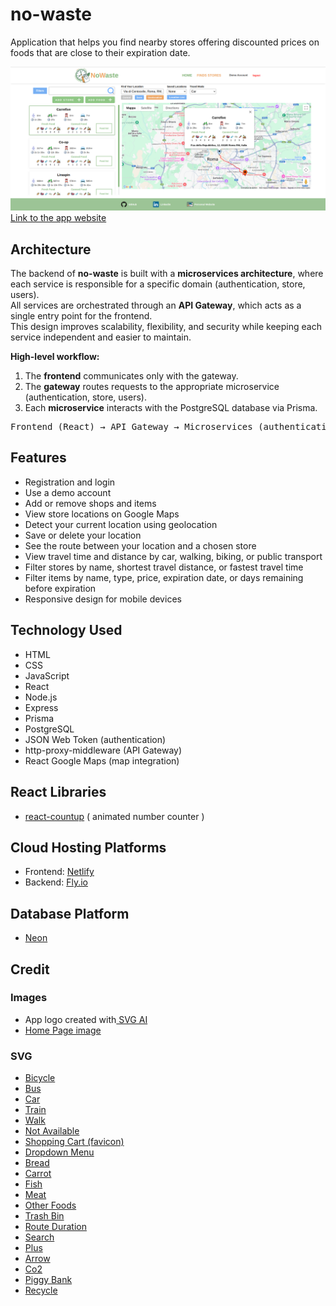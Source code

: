 <h1>no-waste</h1>

<p>Application that helps you find nearby stores offering discounted prices on foods that are close to their expiration date.</p>

<img src="./readme-assets/app-image.png">
<a href="https://no-waste.netlify.app/" target="_blank">Link to the app website</a>

<h2>Architecture</h2>

<p>
    The backend of <strong>no-waste</strong> is built with a <strong>microservices architecture</strong>, where each service is responsible for a specific domain 
    (authentication, store, users).<br>
    All services are orchestrated through an <strong>API Gateway</strong>, which acts as a single entry point for the frontend.<br>
    This design improves scalability, flexibility, and security while keeping each service independent and easier to maintain.
</p>

<p><strong>High-level workflow:</strong></p>

<ol>
    <li>The <strong>frontend</strong> communicates only with the gateway.</li>
    <li>The <strong>gateway</strong> routes requests to the appropriate microservice (authentication, store, users).</li>
    <li>Each <strong>microservice</strong> interacts with the PostgreSQL database via Prisma.</li>
 </ol>

<pre>
Frontend (React) → API Gateway → Microservices (authentication, store, users) → Database (PostgreSQL/Neon)
</pre>

<h2>Features</h2>
<ul>
    <li>Registration and login</li>
    <li>Use a demo account</li>
    <li>Add or remove shops and items</li>
    <li>View store locations on Google Maps</li>
    <li>Detect your current location using geolocation</li>
    <li>Save or delete your location</li>
    <li>See the route between your location and a chosen store</li>
    <li>View travel time and distance by car, walking, biking, or public transport</li>
    <li>Filter stores by name, shortest travel distance, or fastest travel time</li>
    <li>Filter items by name, type, price, expiration date, or days remaining before expiration</li>
    <li>Responsive design for mobile devices</li>
</ul>

<h2>Technology Used</h2>
<ul>
    <li>HTML</li>
    <li>CSS</li>
    <li>JavaScript</li>
    <li>React</li>
    <li>Node.js</li>
    <li>Express</li>
    <li>Prisma</li>
    <li>PostgreSQL</li>
    <li>JSON Web Token (authentication)</li>
    <li>http-proxy-middleware (API Gateway)</li>
    <li>React Google Maps (map integration)</li>
</ul>

<h2>React Libraries</h2>
<ul>
    <li><a href="https://github.com/glennreyes/react-countup" target="_blank">react-countup</a> ( animated number counter )</li>
</ul>

<h2>Cloud Hosting Platforms</h2>

<ul>
    <li>Frontend: <a href="https://www.netlify.com/" target="_blank">Netlify</a></li>
    <li>Backend: <a href="https://fly.io/" target="_blank">Fly.io</a></li>
</ul>

<h2>Database Platform</h2>

<ul>
    <li><a href="https://neon.com/" target="_blank">Neon</a></li>
 </ul>

<h2>Credit</h2>

<h3>Images</h3>
<ul>
    <li>App logo created with<a href="https://www.svgai.org/" target="_blank"> SVG AI</a></li>
    <li><a href="https://it.freepik.com/foto-gratuito/varieta-di-verdure-biologiche-in-un-supermercato_18416366.htm#fromView=search&page=1&position=19&uuid=e14ef6d1-119a-48b6-b9ba-7240d0675308&query=grocery+store" target="_blank">Home Page image</a></li>
</ul>

<h3>SVG</H3>
<ul>
    <li><a href="https://www.svgrepo.com/svg/124393/bike" target="_blank">Bicycle</a></li>
    <li><a href="https://www.svgrepo.com/svg/480862/bus-stop" target="_blank">Bus</a></li>
    <li><a href="https://www.svgrepo.com/svg/476848/carpool" target="_blank">Car</a></li>
    <li><a href="https://www.svgrepo.com/svg/500082/train" target="_blank">Train</a></li>
    <li><a href="https://www.svgrepo.com/svg/528799/walking" target="_blank">Walk</a></li>
    <li><a href="https://www.svgrepo.com/svg/92170/not-available-circle" target="_blank">Not Available</a></li>
    <li><a href="https://www.svgrepo.com/svg/493485/shopping-cart" target="_blank">Shopping Cart (favicon)</a></li>
    <li><a href="https://www.svgrepo.com/svg/532195/menu" target="_blank">Dropdown Menu</a></li>
    <li><a href="https://www.svgrepo.com/svg/530223/bread" target="_blank">Bread</a></li>
    <li><a href="https://www.svgrepo.com/svg/530216/carrot" target="_blank">Carrot</a></li>
    <li><a href="https://www.svgrepo.com/svg/530210/fish" target="_blank">Fish</a></li>
    <li><a href="https://www.svgrepo.com/svg/404334/meat-food-eat-cooking-bbq" target="_blank">Meat</a></li>
    <li><a href="https://www.svgrepo.com/svg/270109/charity-supermarket" target="_blank">Other Foods</a></li>
    <li><a href="https://www.svgrepo.com/svg/378902/trash-bin" target="_blank">Trash Bin</a></li>
    <li><a href="https://www.svgrepo.com/svg/171674/time" target="_blank">Route Duration</a></li>
    <li><a href="https://www.svgrepo.com/svg/499761/search" target="_blank">Search</a></li>
    <li><a href="https://www.svgrepo.com/svg/218143/add-plus" target="_blank">Plus</a></li>
    <li><a href="https://www.svgrepo.com/svg/533621/arrow-sm-right" target="_blank">Arrow</a></li>
    <li><a href="https://www.svgrepo.com/svg/235536/co2" target="_blank">Co2</a></li>
    <li><a href="https://www.svgrepo.com/svg/485057/pig-piggy-bank" target="_blank">Piggy Bank</a></li>
    <li><a href="https://www.svgrepo.com/svg/485284/recycle" target="_blank">Recycle</a></li>
</ul>
